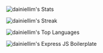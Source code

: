 <!--
**dainiellim/dainiellim** is a ✨ _special_ ✨ repository because its `README.md` (this file) appears on your GitHub profile.

Here are some ideas to get you started:

- 🔭 I’m currently working on ...
- 🌱 I’m currently learning ...
- 👯 I’m looking to collaborate on ...
- 🤔 I’m looking for help with ...
- 💬 Ask me about ...
- 📫 How to reach me: ...
- 😄 Pronouns: ...
- ⚡ Fun fact: ...
-->

![dainiellim's Stats](https://github-readme-stats.vercel.app/api?username=dainiellim&theme=default&show_icons=true&hide_border=false&count_private=true) 

![dainiellim's Streak](https://github-readme-streak-stats.herokuapp.com/?user=dainiellim&theme=default&hide_border=false)

![dainiellim's Top Languages](https://github-readme-stats.vercel.app/api/top-langs/?username=dainiellim&theme=default&show_icons=true&hide_border=false&layout=compact)

![dainiellim's Express JS Boilerplate](https://github-readme-stats.vercel.app/api/pin?username=dainiellim&repo=express-boilerplate)



